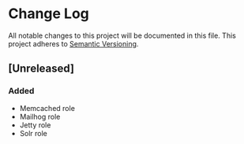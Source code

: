 # Change Log
All notable changes to this project will be documented in this file.
This project adheres to [Semantic Versioning](http://semver.org/).

## [Unreleased]

### Added

- Memcached role
- Mailhog role
- Jetty role
- Solr role
